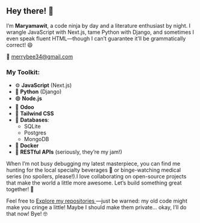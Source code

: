## Hey there! 👋
I’m **Maryamawit**, a code ninja by day and a literature enthusiast by night. I wrangle JavaScript with Next.js, tame Python with Django, and sometimes I even speak fluent HTML—though I can’t guarantee it’ll be grammatically correct! 😄

  <div class="text-center mb-6">
    <p class="text-lg">📧 <a href="mailto:merrybee34@gmail.com" class="text-pink-200 hover:underline">merrybee34@gmail.com</a></p>
  </div>

### My Toolkit:
- ⚙️ **JavaScript** (Next.js)  
- 🐍 **Python** (Django)  
- 🟢 **Node.js**  
- 🐍 **Odoo**  
- 🎨 **Tailwind CSS**  
- 💾 **Databases**:  
  - SQLite  
  - Postgres  
  - MongoDB  
- 🐳 **Docker**  
- 🔗 **RESTful APIs** (seriously, they’re my jam!)

When I’m not busy debugging my latest masterpiece, you can find me hunting for the local specialty beverages 🍹 or binge-watching medical series (no spoilers, please!).I love collaborating on open-source projects that make the world a little more awesome. Let’s build something great together! 🚀

Feel free to     <a href="#repositories" class="inline-block bg-pink-500 text-white px-6 py-2 rounded-lg text-lg hover:bg-pink-600 transition-transform transform hover:scale-105">
      Explore my repositories
    </a>—just be warned: my old code might make you cringe a little! Maybe I should make them private... okay, I’ll do that now! Bye! 🤓

<!--
**Mariamawitseifu/mariamawitseifu** is a ✨ _special_ ✨ repository because its `README.md` (this file) appears on your GitHub profile.

Here are some ideas to get you started:

- 🔭 I’m currently working on ...
- 🌱 I’m currently learning ...
- 👯 I’m looking to collaborate on ...
- 🤔 I’m looking for help with ...
- 💬 Ask me about ...
- 📫 How to reach me: ...
- 😄 Pronouns: ...
- ⚡ Fun fact: ...
-->

